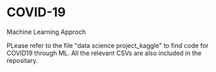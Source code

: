 # COVID-19

Machine Learning Approch

PLease refer to the file "data science project_kaggle" to find code for COVID19 through ML. 
All the relevant CSVs are also included in the repositary.



